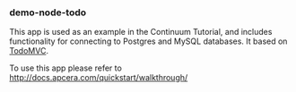 ### demo-node-todo

This app is used as an example in the Continuum Tutorial, and includes functionality for connecting to Postgres and MySQL databases. It based on [TodoMVC](http://todomvc.com/).

To use this app please refer to http://docs.apcera.com/quickstart/walkthrough/
